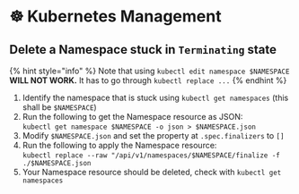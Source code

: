 # ☸️ Kubernetes Management

## Delete a Namespace stuck in `Terminating` state

{% hint style="info" %}
Note that using `kubectl edit namespace $NAMESPACE` **WILL NOT WORK.** It has to go through `kubectl replace ...`
{% endhint %}

1. Identify the namespace that is stuck using `kubectl get namespaces` (this shall be `$NAMESPACE`)
2. Run the following to get the Namespace resource as JSON:\
   `kubectl get namespace $NAMESPACE -o json > $NAMESPACE.json`
3. Modify `$NAMESPACE.json` and set the property at `.spec.finalizers` to `[]`
4. Run the following to apply the Namespace resource:\
   `kubectl replace --raw "/api/v1/namespaces/$NAMESPACE/finalize -f ./$NAMESPACE.json`
5. Your Namespace resource should be deleted, check with `kubectl get namespaces`
